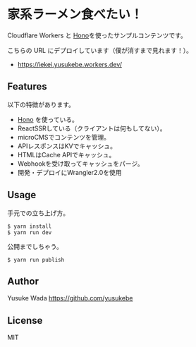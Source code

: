# 家系ラーメン食べたい！

Cloudflare Workers と [Hono](https://github.com/yusukebe/hono)を使ったサンプルコンテンツです。

こちらの URL にデプロイしています（僕が消すまで見れます！）。

- <https://iekei.yusukebe.workers.dev/>

## Features

以下の特徴があります。

- [Hono](https://github.com/yusukebe/hono) を使っている。
- ReactSSRしている（クライアントは何もしてない）。
- microCMSでコンテンツを管理。
- APIレスポンスはKVでキャッシュ。
- HTMLはCache APIでキャッシュ。
- Webhookを受け取ってキャッシュをパージ。
- 開発・デプロイにWrangler2.0を使用

## Usage

手元での立ち上げ方。

```
$ yarn install
$ yarn run dev
```

公開までしちゃう。

```
$ yarn run publish
```

## Author

Yusuke Wada <https://github.com/yusukebe>

## License

MIT
